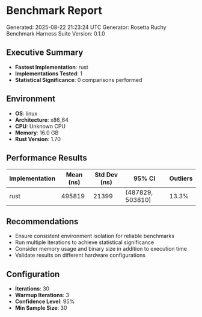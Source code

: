 # Benchmark Report

Generated: 2025-08-22 21:23:24 UTC
Generator: Rosetta Ruchy Benchmark Harness
Suite Version: 0.1.0

## Executive Summary

- **Fastest Implementation**: rust
- **Implementations Tested**: 1
- **Statistical Significance**: 0 comparisons performed

## Environment

- **OS**: linux
- **Architecture**: x86_64
- **CPU**: Unknown CPU
- **Memory**: 16.0 GB
- **Rust Version**: 1.70

## Performance Results

| Implementation | Mean (ns) | Std Dev (ns) | 95% CI | Outliers |
|---|---|---|---|---|
| rust | 495819 | 21399 | (487829, 503810) | 13.3% |

## Recommendations

- Ensure consistent environment isolation for reliable benchmarks
- Run multiple iterations to achieve statistical significance
- Consider memory usage and binary size in addition to execution time
- Validate results on different hardware configurations

## Configuration

- **Iterations**: 30
- **Warmup Iterations**: 3
- **Confidence Level**: 95%
- **Min Sample Size**: 30
